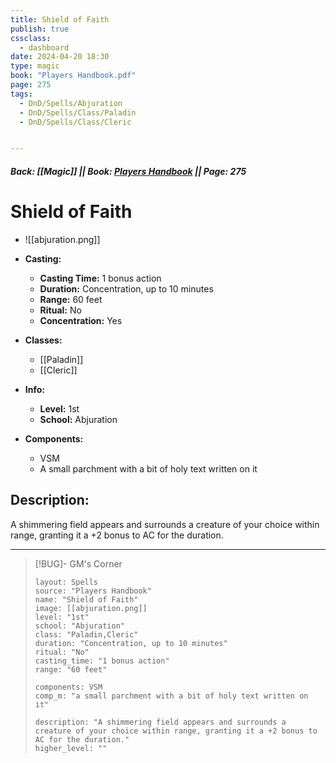 ```yaml
---
title: Shield of Faith
publish: true
cssclass:
  - dashboard
date: 2024-04-20 18:30
type: magic
book: "Players Handbook.pdf"
page: 275
tags:
  - DnD/Spells/Abjuration
  - DnD/Spells/Class/Paladin
  - DnD/Spells/Class/Cleric


---
```


##### Back: [[Magic]] || Book: [Players Handbook](https://drive.google.com/drive/folders/1O5bhpYizcIT5xxAoLOuzCRht_PVS7VSG?usp=sharing) || Page: 275

# Shield of Faith
- ![[abjuration.png]]
- **Casting:**
    - **Casting Time:** 1 bonus action
    - **Duration:** Concentration, up to 10 minutes
    - **Range:** 60 feet
    - **Ritual:** No
    - **Concentration:** Yes
- **Classes:**
    - [[Paladin]]
    - [[Cleric]]

- **Info:**
    - **Level:** 1st
    - **School:** Abjuration
- **Components:**
    - VSM
    - A small parchment with a bit of holy text written on it

## Description:
A shimmering field appears and surrounds a creature of your choice within range, granting it a +2 bonus to AC for the duration.



---

> [!BUG]- GM's Corner
>
> ```statblock
> layout: Spells
> source: "Players Handbook"
> name: "Shield of Faith"
> image: [[abjuration.png]]
> level: "1st"
> school: "Abjuration"
> class: "Paladin,Cleric"
> duration: "Concentration, up to 10 minutes"
> ritual: "No"
> casting_time: "1 bonus action"
> range: "60 feet"
>
> components: VSM
> comp_m: "a small parchment with a bit of holy text written on it"
>
> description: "A shimmering field appears and surrounds a creature of your choice within range, granting it a +2 bonus to AC for the duration."
> higher_level: ""
> ```
